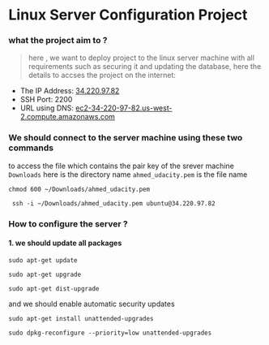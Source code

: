 # Linux Server Configuration Project

### what the project aim to ?
> here , we want to deploy project to the linux server machine with all requirements such as securing it and updating the database, here the details to accses the project on the internet: 

* The IP Address: [34.220.97.82](http://34.220.97.82/)
* SSH Port: 2200
* URL using DNS: [ec2-34-220-97-82.us-west-2.compute.amazonaws.com](http://ec2-34-220-97-82.us-west-2.compute.amazonaws.com/)

### We should connect to the server machine using these two commands
to access the file which contains the pair key of the srever machine
`Downloads` here is the directory name
`ahmed_udacity.pem` is the file name
```
chmod 600 ~/Downloads/ahmed_udacity.pem
```
```
 ssh -i ~/Downloads/ahmed_udacity.pem ubuntu@34.220.97.82
```

### How to configure the server ? 

#### 1. we should update all packages
```
sudo apt-get update
```
```
sudo apt-get upgrade
```
```
sudo apt-get dist-upgrade
```

 and we should enable automatic security updates
```
sudo apt-get install unattended-upgrades
```
```
sudo dpkg-reconfigure --priority=low unattended-upgrades
